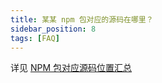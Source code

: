 ```yaml
---
title: 某某 npm 包对应的源码在哪里？
sidebar_position: 8
tags: [FAQ]
---
```


详见 [NPM 包对应源码位置汇总](/site/docs/guide/appendix/npms)